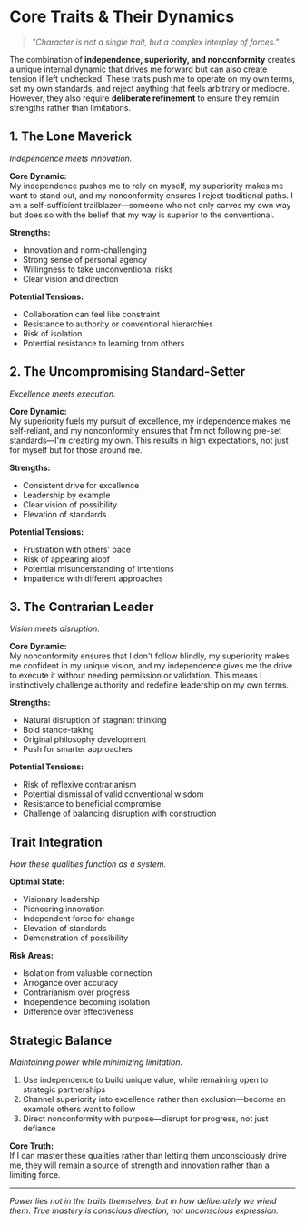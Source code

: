 # Core Traits & Their Dynamics

> *"Character is not a single trait, but a complex interplay of forces."*

The combination of **independence, superiority, and nonconformity** creates a unique internal dynamic that drives me forward but can also create tension if left unchecked. These traits push me to operate on my own terms, set my own standards, and reject anything that feels arbitrary or mediocre. However, they also require **deliberate refinement** to ensure they remain strengths rather than limitations.

## 1. The Lone Maverick

*Independence meets innovation.*

**Core Dynamic:**  
My independence pushes me to rely on myself, my superiority makes me want to stand out, and my nonconformity ensures I reject traditional paths. I am a self-sufficient trailblazer—someone who not only carves my own way but does so with the belief that my way is superior to the conventional.

**Strengths:**
- Innovation and norm-challenging
- Strong sense of personal agency
- Willingness to take unconventional risks
- Clear vision and direction

**Potential Tensions:**
- Collaboration can feel like constraint
- Resistance to authority or conventional hierarchies
- Risk of isolation
- Potential resistance to learning from others

## 2. The Uncompromising Standard-Setter

*Excellence meets execution.*

**Core Dynamic:**  
My superiority fuels my pursuit of excellence, my independence makes me self-reliant, and my nonconformity ensures that I'm not following pre-set standards—I'm creating my own. This results in high expectations, not just for myself but for those around me.

**Strengths:**
- Consistent drive for excellence
- Leadership by example
- Clear vision of possibility
- Elevation of standards

**Potential Tensions:**
- Frustration with others' pace
- Risk of appearing aloof
- Potential misunderstanding of intentions
- Impatience with different approaches

## 3. The Contrarian Leader

*Vision meets disruption.*

**Core Dynamic:**  
My nonconformity ensures that I don't follow blindly, my superiority makes me confident in my unique vision, and my independence gives me the drive to execute it without needing permission or validation. This means I instinctively challenge authority and redefine leadership on my own terms.

**Strengths:**
- Natural disruption of stagnant thinking
- Bold stance-taking
- Original philosophy development
- Push for smarter approaches

**Potential Tensions:**
- Risk of reflexive contrarianism
- Potential dismissal of valid conventional wisdom
- Resistance to beneficial compromise
- Challenge of balancing disruption with construction

## Trait Integration

*How these qualities function as a system.*

**Optimal State:**
- Visionary leadership
- Pioneering innovation
- Independent force for change
- Elevation of standards
- Demonstration of possibility

**Risk Areas:**
- Isolation from valuable connection
- Arrogance over accuracy
- Contrarianism over progress
- Independence becoming isolation
- Difference over effectiveness

## Strategic Balance

*Maintaining power while minimizing limitation.*

1. Use independence to build unique value, while remaining open to strategic partnerships
2. Channel superiority into excellence rather than exclusion—become an example others want to follow
3. Direct nonconformity with purpose—disrupt for progress, not just defiance

**Core Truth:**  
If I can master these qualities rather than letting them unconsciously drive me, they will remain a source of strength and innovation rather than a limiting force.

---

*Power lies not in the traits themselves, but in how deliberately we wield them. True mastery is conscious direction, not unconscious expression.*
